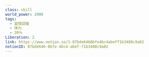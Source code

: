 ```yaml
---
class: skill
world_power: 2000
tags:
  - 習得回復
  - 体力
  - 20％
Liberation: 2
link: https://www.notion.so/1-87bde6468bfe4bc4abeff1b3488c9a02
notionID: 87bde646-8bfe-4bc4-abef-f1b3488c9a02
---
```

